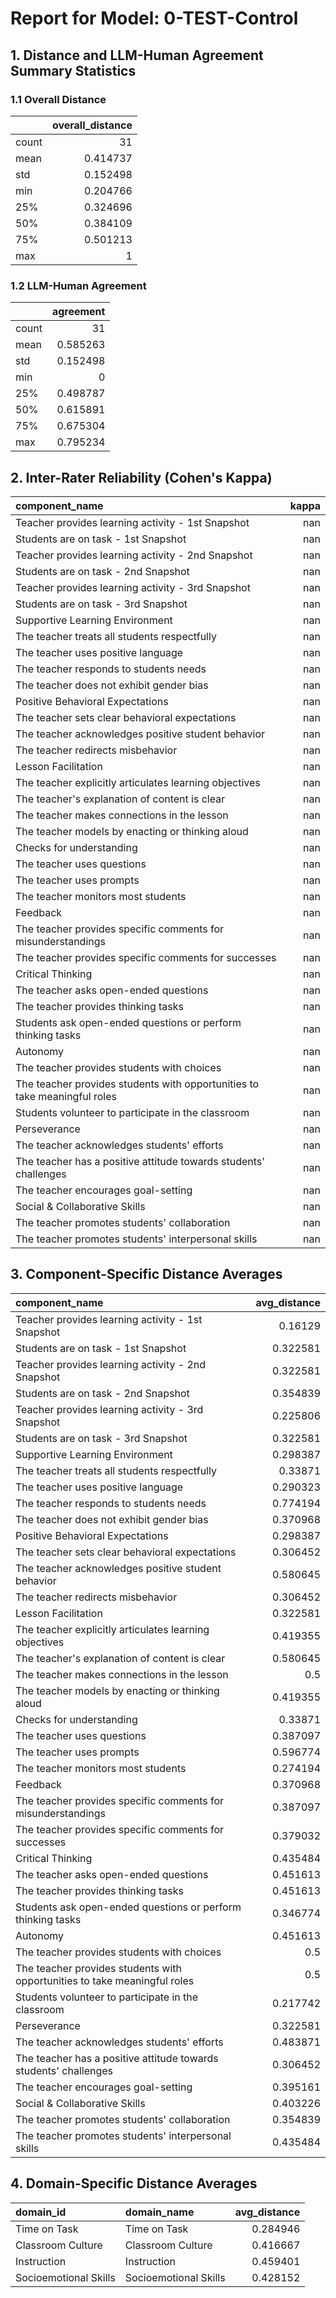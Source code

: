 # Report for Model: **0-TEST-Control**

## 1. Distance and LLM-Human Agreement Summary Statistics

### 1.1 Overall Distance

|       |   overall_distance |
|:------|-------------------:|
| count |          31        |
| mean  |           0.414737 |
| std   |           0.152498 |
| min   |           0.204766 |
| 25%   |           0.324696 |
| 50%   |           0.384109 |
| 75%   |           0.501213 |
| max   |           1        |

### 1.2 LLM-Human Agreement

|       |   agreement |
|:------|------------:|
| count |   31        |
| mean  |    0.585263 |
| std   |    0.152498 |
| min   |    0        |
| 25%   |    0.498787 |
| 50%   |    0.615891 |
| 75%   |    0.675304 |
| max   |    0.795234 |

## 2. Inter-Rater Reliability (Cohen's Kappa)

| component_name                                                            |   kappa |
|:--------------------------------------------------------------------------|--------:|
| Teacher provides learning activity - 1st Snapshot                         |     nan |
| Students are on task - 1st Snapshot                                       |     nan |
| Teacher provides learning activity - 2nd Snapshot                         |     nan |
| Students are on task - 2nd Snapshot                                       |     nan |
| Teacher provides learning activity - 3rd Snapshot                         |     nan |
| Students are on task - 3rd Snapshot                                       |     nan |
| Supportive Learning Environment                                           |     nan |
| The teacher treats all students respectfully                              |     nan |
| The teacher uses positive language                                        |     nan |
| The teacher responds to students needs                                    |     nan |
| The teacher does not exhibit gender bias                                  |     nan |
| Positive Behavioral Expectations                                          |     nan |
| The teacher sets clear behavioral expectations                            |     nan |
| The teacher acknowledges positive student behavior                        |     nan |
| The teacher redirects misbehavior                                         |     nan |
| Lesson Facilitation                                                       |     nan |
| The teacher explicitly articulates learning objectives                    |     nan |
| The teacher's explanation of content is clear                             |     nan |
| The teacher makes connections in the lesson                               |     nan |
| The teacher models by enacting or thinking aloud                          |     nan |
| Checks for understanding                                                  |     nan |
| The teacher uses questions                                                |     nan |
| The teacher uses prompts                                                  |     nan |
| The teacher monitors most students                                        |     nan |
| Feedback                                                                  |     nan |
| The teacher provides specific comments for misunderstandings              |     nan |
| The teacher provides specific comments for successes                      |     nan |
| Critical Thinking                                                         |     nan |
| The teacher asks open-ended questions                                     |     nan |
| The teacher provides thinking tasks                                       |     nan |
| Students ask open-ended questions or perform thinking tasks               |     nan |
| Autonomy                                                                  |     nan |
| The teacher provides students with choices                                |     nan |
| The teacher provides students with opportunities to take meaningful roles |     nan |
| Students volunteer to participate in the classroom                        |     nan |
| Perseverance                                                              |     nan |
| The teacher acknowledges students' efforts                                |     nan |
| The teacher has a positive attitude towards students' challenges          |     nan |
| The teacher encourages goal-setting                                       |     nan |
| Social & Collaborative Skills                                             |     nan |
| The teacher promotes students' collaboration                              |     nan |
| The teacher promotes students' interpersonal skills                       |     nan |

## 3. Component-Specific Distance Averages

| component_name                                                            |   avg_distance |
|:--------------------------------------------------------------------------|---------------:|
| Teacher provides learning activity - 1st Snapshot                         |       0.16129  |
| Students are on task - 1st Snapshot                                       |       0.322581 |
| Teacher provides learning activity - 2nd Snapshot                         |       0.322581 |
| Students are on task - 2nd Snapshot                                       |       0.354839 |
| Teacher provides learning activity - 3rd Snapshot                         |       0.225806 |
| Students are on task - 3rd Snapshot                                       |       0.322581 |
| Supportive Learning Environment                                           |       0.298387 |
| The teacher treats all students respectfully                              |       0.33871  |
| The teacher uses positive language                                        |       0.290323 |
| The teacher responds to students needs                                    |       0.774194 |
| The teacher does not exhibit gender bias                                  |       0.370968 |
| Positive Behavioral Expectations                                          |       0.298387 |
| The teacher sets clear behavioral expectations                            |       0.306452 |
| The teacher acknowledges positive student behavior                        |       0.580645 |
| The teacher redirects misbehavior                                         |       0.306452 |
| Lesson Facilitation                                                       |       0.322581 |
| The teacher explicitly articulates learning objectives                    |       0.419355 |
| The teacher's explanation of content is clear                             |       0.580645 |
| The teacher makes connections in the lesson                               |       0.5      |
| The teacher models by enacting or thinking aloud                          |       0.419355 |
| Checks for understanding                                                  |       0.33871  |
| The teacher uses questions                                                |       0.387097 |
| The teacher uses prompts                                                  |       0.596774 |
| The teacher monitors most students                                        |       0.274194 |
| Feedback                                                                  |       0.370968 |
| The teacher provides specific comments for misunderstandings              |       0.387097 |
| The teacher provides specific comments for successes                      |       0.379032 |
| Critical Thinking                                                         |       0.435484 |
| The teacher asks open-ended questions                                     |       0.451613 |
| The teacher provides thinking tasks                                       |       0.451613 |
| Students ask open-ended questions or perform thinking tasks               |       0.346774 |
| Autonomy                                                                  |       0.451613 |
| The teacher provides students with choices                                |       0.5      |
| The teacher provides students with opportunities to take meaningful roles |       0.5      |
| Students volunteer to participate in the classroom                        |       0.217742 |
| Perseverance                                                              |       0.322581 |
| The teacher acknowledges students' efforts                                |       0.483871 |
| The teacher has a positive attitude towards students' challenges          |       0.306452 |
| The teacher encourages goal-setting                                       |       0.395161 |
| Social & Collaborative Skills                                             |       0.403226 |
| The teacher promotes students' collaboration                              |       0.354839 |
| The teacher promotes students' interpersonal skills                       |       0.435484 |

## 4. Domain-Specific Distance Averages

| domain_id             | domain_name           |   avg_distance |
|:----------------------|:----------------------|---------------:|
| Time on Task          | Time on Task          |       0.284946 |
| Classroom Culture     | Classroom Culture     |       0.416667 |
| Instruction           | Instruction           |       0.459401 |
| Socioemotional Skills | Socioemotional Skills |       0.428152 |
